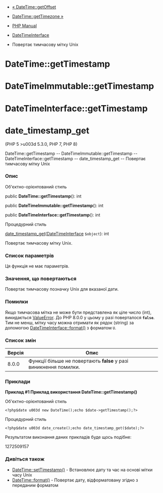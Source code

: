 - [« DateTime::getOffset](datetime.getoffset.md)
- [DateTime::getTimezone »](datetime.gettimezone.md)

- [PHP Manual](index.md)
- [DateTimeInterface](class.datetimeinterface.md)
- Повертає тимчасову мітку Unix

# DateTime::getTimestamp

# DateTimeImmutable::getTimestamp

# DateTimeInterface::getTimestamp

# date_timestamp_get

(PHP 5 \>u003d 5.3.0, PHP 7, PHP 8)

DateTime::getTimestamp -- DateTimeImmutable::getTimestamp --
DateTimeInterface::getTimestamp -- date_timestamp_get -- Повертає
тимчасову мітку Unix

### Опис

Об'єктно-орієнтований стиль

public **DateTime::getTimestamp**(): int

public **DateTimeImmutable::getTimestamp**(): int

public **DateTimeInterface::getTimestamp**(): int

Процедурний стиль

[date_timestamp_get](function.date-timestamp-get.md)([DateTimeInterface](class.datetimeinterface.md)
`$object`): int

Повертає тимчасову мітку Unix.

### Список параметрів

Ця функція не має параметрів.

### Значення, що повертаються

Повертає тимчасову позначку Unix для вказаної дати.

### Помилки

Якщо тимчасова мітка не може бути представлена як ціле число (int),
викидається [ValueError](class.valueerror.md). До PHP 8.0.0 у цьому
у разі поверталося **`false`**. Тим не менш, мітку часу можна
отримати як рядок (string) за допомогою
[DateTimeInterface::format()](datetime.format.md) з форматом `U`.

### Список змін

| Версія | Опис                                                              |
| ------ | ----------------------------------------------------------------- |
| 8.0.0  | Функції більше не повертають **false** у разі виникнення помилки. |

### Приклади

**Приклад #1 Приклад використання **DateTime::getTimestamp()****

Об'єктно-орієнтований стиль

` <?php$date u003d new DateTime();echo $date->getTimestamp();?> `

Процедурний стиль

` <?php$date u003d date_create();echo date_timestamp_get($date);?> `

Результатом виконання даних прикладів буде щось подібне:

1272509157

### Дивіться також

- [DateTime::setTimestamp()](datetime.settimestamp.md) -
Встановлює дату та час на основі мітки часу Unix
- [DateTime::format()](datetime.format.md) - Повертає дату,
відформатовану згідно з переданим форматом

